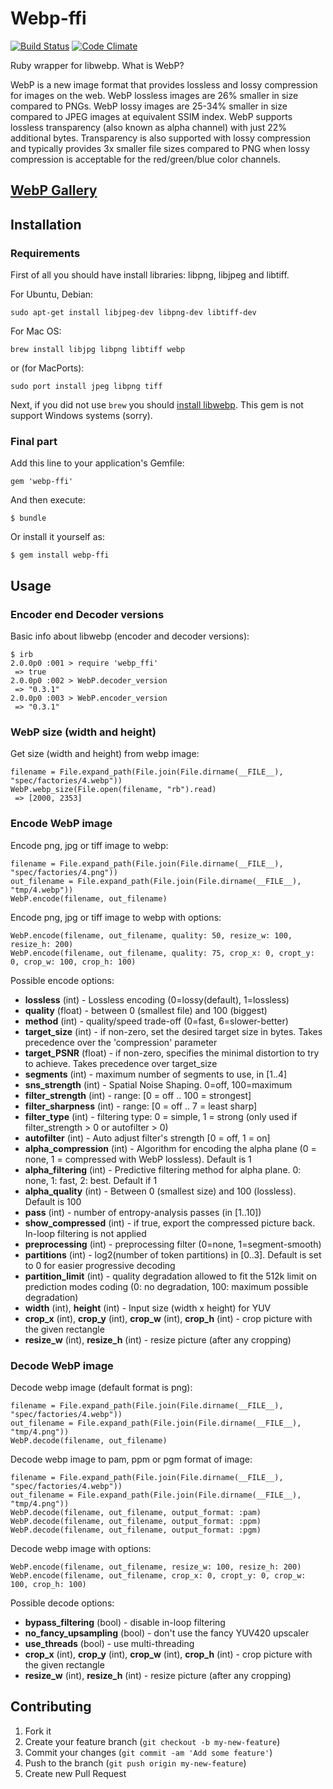 # Webp-ffi

[![Build Status](https://travis-ci.org/le0pard/webp-ffi.png)](https://travis-ci.org/le0pard/webp-ffi)
[![Code Climate](https://codeclimate.com/github/le0pard/webp-ffi.png)](https://codeclimate.com/github/le0pard/webp-ffi)

Ruby wrapper for libwebp. What is WebP?

WebP is a new image format that provides lossless and lossy compression for images on the web. WebP lossless images are 26% smaller in size compared to PNGs. WebP lossy images are 25-34% smaller in size compared to JPEG images at equivalent SSIM index. WebP supports lossless transparency (also known as alpha channel) with just 22% additional bytes. Transparency is also supported with lossy compression and typically provides 3x smaller file sizes compared to PNG when lossy compression is acceptable for the red/green/blue color channels.

## [WebP Gallery](https://developers.google.com/speed/webp/gallery)

## Installation

### Requirements

First of all you should have install libraries: libpng, libjpeg and libtiff.

For Ubuntu, Debian:

    sudo apt-get install libjpeg-dev libpng-dev libtiff-dev

For Mac OS:

    brew install libjpg libpng libtiff webp

or (for MacPorts):

    sudo port install jpeg libpng tiff

Next, if you did not use `brew` you should [install libwebp](https://developers.google.com/speed/webp/docs/compiling). This gem is not support Windows systems (sorry).

### Final part

Add this line to your application's Gemfile:

    gem 'webp-ffi'

And then execute:

    $ bundle

Or install it yourself as:

    $ gem install webp-ffi

## Usage

### Encoder end Decoder versions

Basic info about libwebp (encoder and decoder versions):

    $ irb
    2.0.0p0 :001 > require 'webp_ffi'
     => true
    2.0.0p0 :002 > WebP.decoder_version
     => "0.3.1"
    2.0.0p0 :003 > WebP.encoder_version
     => "0.3.1"


### WebP size (width and height)

Get size (width and height) from webp image:

    filename = File.expand_path(File.join(File.dirname(__FILE__), "spec/factories/4.webp"))
    WebP.webp_size(File.open(filename, "rb").read)
     => [2000, 2353]


### Encode WebP image

Encode png, jpg or tiff image to webp:

    filename = File.expand_path(File.join(File.dirname(__FILE__), "spec/factories/4.png"))
    out_filename = File.expand_path(File.join(File.dirname(__FILE__), "tmp/4.webp"))
    WebP.encode(filename, out_filename)


Encode png, jpg or tiff image to webp with options:

    WebP.encode(filename, out_filename, quality: 50, resize_w: 100, resize_h: 200)
    WebP.encode(filename, out_filename, quality: 75, crop_x: 0, cropt_y: 0, crop_w: 100, crop_h: 100)


Possible encode options:

 * **lossless** (int) - Lossless encoding (0=lossy(default), 1=lossless)
 * **quality** (float) - between 0 (smallest file) and 100 (biggest)
 * **method** (int) - quality/speed trade-off (0=fast, 6=slower-better)
 * **target\_size** (int) - if non-zero, set the desired target size in bytes. Takes precedence over the 'compression' parameter
 * **target\_PSNR** (float) - if non-zero, specifies the minimal distortion to try to achieve. Takes precedence over target\_size
 * **segments** (int) - maximum number of segments to use, in [1..4]
 * **sns_strength** (int) - Spatial Noise Shaping. 0=off, 100=maximum
 * **filter\_strength** (int) - range: [0 = off .. 100 = strongest]
 * **filter\_sharpness** (int) - range: [0 = off .. 7 = least sharp]
 * **filter\_type** (int) - filtering type: 0 = simple, 1 = strong (only used if filter\_strength > 0 or autofilter > 0)
 * **autofilter** (int) - Auto adjust filter's strength [0 = off, 1 = on]
 * **alpha\_compression** (int) - Algorithm for encoding the alpha plane (0 = none, 1 = compressed with WebP lossless). Default is 1
 * **alpha\_filtering** (int) - Predictive filtering method for alpha plane. 0: none, 1: fast, 2: best. Default if 1
 * **alpha\_quality** (int) - Between 0 (smallest size) and 100 (lossless). Default is 100
 * **pass** (int) - number of entropy-analysis passes (in [1..10])
 * **show\_compressed** (int) - if true, export the compressed picture back. In-loop filtering is not applied
 * **preprocessing** (int) - preprocessing filter (0=none, 1=segment-smooth)
 * **partitions** (int) - log2(number of token partitions) in [0..3]. Default is set to 0 for easier progressive decoding
 * **partition\_limit** (int) - quality degradation allowed to fit the 512k limit on prediction modes coding (0: no degradation, 100: maximum possible degradation)
 * **width** (int), **height** (int) - Input size (width x height) for YUV
 * **crop\_x** (int), **crop\_y** (int), **crop\_w** (int), **crop\_h** (int) - crop picture with the given rectangle
 * **resize\_w** (int), **resize\_h** (int) - resize picture (after any cropping)

### Decode WebP image

Decode webp image (default format is png):

    filename = File.expand_path(File.join(File.dirname(__FILE__), "spec/factories/4.webp"))
    out_filename = File.expand_path(File.join(File.dirname(__FILE__), "tmp/4.png"))
    WebP.decode(filename, out_filename)


Decode webp image to pam, ppm or pgm format of image:

    filename = File.expand_path(File.join(File.dirname(__FILE__), "spec/factories/4.webp"))
    out_filename = File.expand_path(File.join(File.dirname(__FILE__), "tmp/4.png"))
    WebP.decode(filename, out_filename, output_format: :pam)
    WebP.decode(filename, out_filename, output_format: :ppm)
    WebP.decode(filename, out_filename, output_format: :pgm)


Decode webp image with options:

    WebP.encode(filename, out_filename, resize_w: 100, resize_h: 200)
    WebP.encode(filename, out_filename, crop_x: 0, cropt_y: 0, crop_w: 100, crop_h: 100)


Possible decode options:

 * **bypass\_filtering** (bool) - disable in-loop filtering
 * **no\_fancy\_upsampling** (bool) - don't use the fancy YUV420 upscaler
 * **use\_threads** (bool) - use multi-threading
 * **crop\_x** (int), **crop\_y** (int), **crop\_w** (int), **crop\_h** (int) - crop picture with the given rectangle
 * **resize\_w** (int), **resize\_h** (int) - resize picture (after any cropping)

## Contributing

1. Fork it
2. Create your feature branch (`git checkout -b my-new-feature`)
3. Commit your changes (`git commit -am 'Add some feature'`)
4. Push to the branch (`git push origin my-new-feature`)
5. Create new Pull Request
